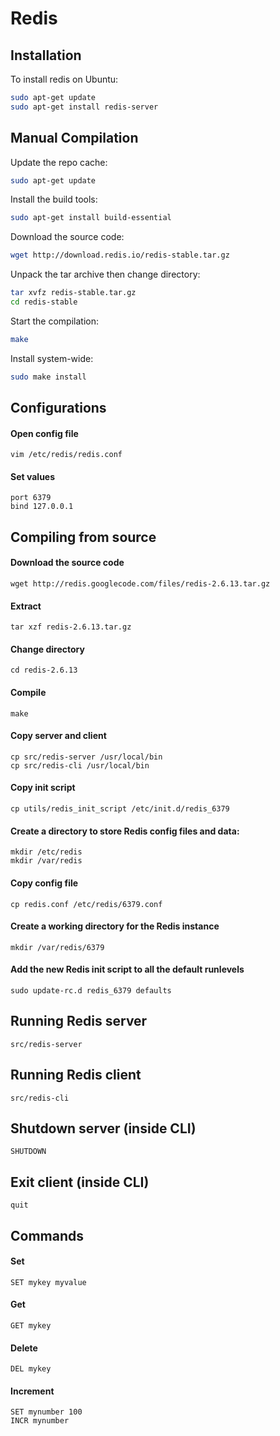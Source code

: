 Redis
=====


Installation
--------------------------------------------------

To install redis on Ubuntu:

```bash
sudo apt-get update
sudo apt-get install redis-server
```


Manual Compilation
--------------------------------------------------

Update the repo cache:

```bash
sudo apt-get update
```

Install the build tools:

```bash
sudo apt-get install build-essential
```

Download the source code:

```bash
wget http://download.redis.io/redis-stable.tar.gz
```

Unpack the tar archive then change directory:

```bash
tar xvfz redis-stable.tar.gz
cd redis-stable
```

Start the compilation:

```bash
make
```

Install system-wide:

```bash
sudo make install
```


Configurations
--------------------------------------------------

#### Open config file
`vim /etc/redis/redis.conf`

#### Set values
    port 6379
    bind 127.0.0.1


Compiling from source
--------------------------------------------------

#### Download the source code
`wget http://redis.googlecode.com/files/redis-2.6.13.tar.gz`

#### Extract
`tar xzf redis-2.6.13.tar.gz`

#### Change directory
`cd redis-2.6.13`

#### Compile
`make`

#### Copy server and client
    cp src/redis-server /usr/local/bin
    cp src/redis-cli /usr/local/bin

#### Copy init script
`cp utils/redis_init_script /etc/init.d/redis_6379`

#### Create a directory to store Redis config files and data:
    mkdir /etc/redis
    mkdir /var/redis

#### Copy config file
`cp redis.conf /etc/redis/6379.conf`

#### Create a working directory for the Redis instance
`mkdir /var/redis/6379`

#### Add the new Redis init script to all the default runlevels
`sudo update-rc.d redis_6379 defaults`


Running Redis server
--------------------------------------------------
`src/redis-server`


Running Redis client
--------------------------------------------------
`src/redis-cli`


Shutdown server (inside CLI)
--------------------------------------------------
`SHUTDOWN`


Exit client (inside CLI)
--------------------------------------------------
`quit`


Commands
--------------------------------------------------

#### Set
`SET mykey myvalue`

#### Get
`GET mykey`

#### Delete
`DEL mykey`

#### Increment
    SET mynumber 100
    INCR mynumber
